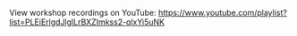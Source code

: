 View workshop recordings on YouTube: https://www.youtube.com/playlist?list=PLEiErlgdJlglLrBXZImkss2-qlxYi5uNK
